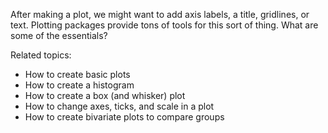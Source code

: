 
After making a plot, we might want to add axis labels, a title, gridlines, or text.  Plotting packages provide tons of tools for this sort of thing.  What are some of the essentials?

Related topics:

* How to create basic plots
* How to create a histogram
* How to create a box (and whisker) plot
* How to change axes, ticks, and scale in a plot
* How to create bivariate plots to compare groups

